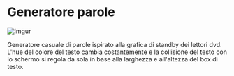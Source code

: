 # Generatore parole #
![Imgur](https://i.imgur.com/frg7iYI.jpg)

Generatore casuale di parole ispirato alla grafica di standby dei lettori dvd. L'hue del colore del testo cambia costantemente e la collisione del testo con lo schermo si regola da sola in base alla larghezza e all'altezza del box di testo.
